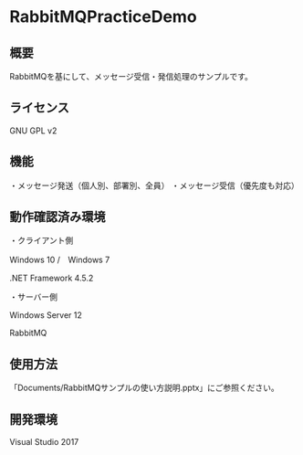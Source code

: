 # RabbitMQPracticeDemo
## 概要

RabbitMQを基にして、メッセージ受信・発信処理のサンプルです。

## ライセンス

GNU GPL v2

## 機能

・メッセージ発送（個人別、部署別、全員）
・メッセージ受信（優先度も対応）

## 動作確認済み環境

・クライアント側

Windows 10 /　Windows 7

.NET Framework 4.5.2

・サーバー側

Windows Server 12

RabbitMQ

## 使用方法
「Documents/RabbitMQサンプルの使い方説明.pptx」にご参照ください。

## 開発環境

Visual Studio 2017
